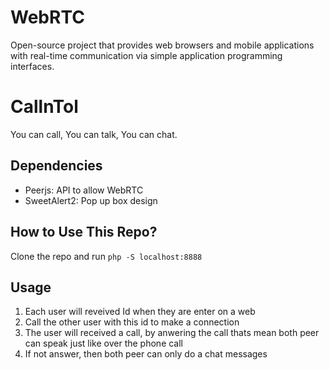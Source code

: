 # WebRTC

Open-source project that provides web browsers and mobile applications with real-time communication via simple application programming interfaces.

# CallnTol

You can call, You can talk, You can chat.

## Dependencies

- Peerjs: API to allow WebRTC
- SweetAlert2: Pop up box design

## How to Use This Repo?

Clone the repo and run `php -S localhost:8888`

## Usage

1. Each user will reveived Id when they are enter on a web
2. Call the other user with this id to make a connection
3. The user will received a call, by anwering the call thats mean both peer can speak just like over the phone call
4. If not answer, then both peer can only do a chat messages

